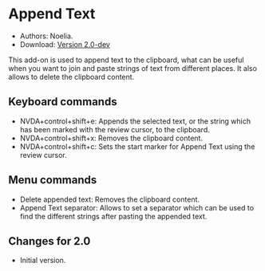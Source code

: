 # Append Text #
- Authors: Noelia.
- Download: [Version 2.0-dev][1]

This add-on is used to append text to the clipboard, what can be useful when you want to join and paste strings of text from different places.
It also allows to delete the clipboard content.

## Keyboard commands ##
- NVDA+control+shift+e: Appends the selected text, or the string which has been marked with the review cursor, to the clipboard.
- NVDA+control+shift+x: Removes the clipboard content.
- NVDA+control+shift+c: Sets the start marker for Append Text using the review cursor.

## Menu commands ##
- Delete appended text: Removes the clipboard content.
- Append Text separator: Allows to set a separator which can be used to find the different strings after pasting the appended text.

## Changes for 2.0 ##
- Initial version.

[1]: http://addons.nvda-project.org/files/get.php?file=atxt
